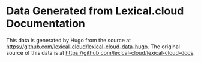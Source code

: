 # Data Generated from Lexical.cloud Documentation

This data is generated by Hugo from the source at https://github.com/lexical-cloud/lexical-cloud-data-hugo.
The original source of this data is at https://github.com/lexical-cloud/lexical-cloud-docs.
